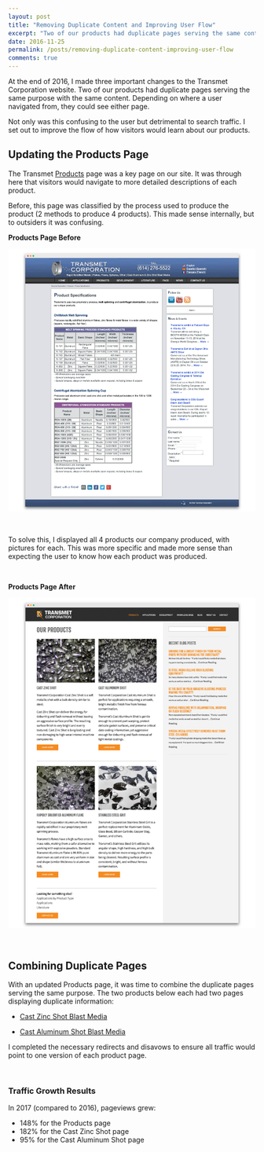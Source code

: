 ```yaml
---
layout: post
title: "Removing Duplicate Content and Improving User Flow"
excerpt: "Two of our products had duplicate pages serving the same content. Combining these and updating the Products page that led to them improved the experience for the user."
date: 2016-11-25
permalink: /posts/removing-duplicate-content-improving-user-flow
comments: true
---
```



At the end of 2016, I made three important changes to the Transmet Corporation website. Two of our products had duplicate pages serving the same purpose with the same content. Depending on where a user navigated from, they could see either page.

Not only was this confusing to the user but detrimental to search traffic. I set out to improve the flow of how visitors would learn about our products.

## Updating the Products Page

The Transmet [Products](https://www.transmet.com/products/) page was a key page on our site. It was through here that visitors would navigate to more detailed descriptions of each product.

Before, this page was classified by the process used to produce the product (2 methods to produce 4 products). This made sense internally, but to outsiders it was confusing.

**Products Page Before**

![Transmet Products Page Before](/img/transmet-webpage-all-products-before.png)

&nbsp;

To solve this, I displayed all 4 products our company produced, with pictures for each. This was more specific and made more sense than expecting the user to know how each product was produced.

&nbsp;

**Products Page After**

![Transmet Products Page After](/img/transmet-webpage-all-products-after.png)

&nbsp;

## Combining Duplicate Pages

With an updated Products page, it was time to combine the duplicate pages serving the same purpose. The two products below each had two pages displaying duplicate information:

- [Cast Zinc Shot Blast Media](https://www.transmet.com/products/zinc-products/zinc-shot/)

- [Cast Aluminum Shot Blast Media](https://www.transmet.com/products/aluminum-products/aluminum-shot/)

I completed the necessary redirects and disavows to ensure all traffic would point to one version of each product page.

&nbsp;

### Traffic Growth Results

In 2017 (compared to 2016), pageviews grew:

- 148% for the Products page
- 182% for the Cast Zinc Shot page
- 95% for the Cast Aluminum Shot page

&nbsp;
